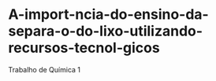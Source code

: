# A-import-ncia-do-ensino-da-separa-o-do-lixo-utilizando-recursos-tecnol-gicos
Trabalho de Química 1
